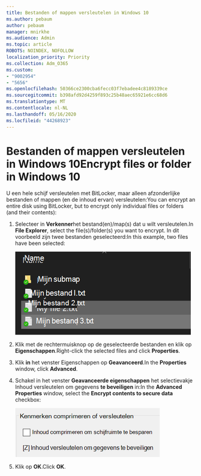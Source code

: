 ```yaml
---
title: Bestanden of mappen versleutelen in Windows 10
ms.author: pebaum
author: pebaum
manager: mnirkhe
ms.audience: Admin
ms.topic: article
ROBOTS: NOINDEX, NOFOLLOW
localization_priority: Priority
ms.collection: Adm_O365
ms.custom:
- "9002954"
- "5656"
ms.openlocfilehash: 50366ce2300cba6fecc03f7ebadee4c8189339ce
ms.sourcegitcommit: b398afd92d4259f893c25b48aec65921e6cc68d6
ms.translationtype: MT
ms.contentlocale: nl-NL
ms.lasthandoff: 05/16/2020
ms.locfileid: "44268923"
---
```

# <a name="encrypt-files-or-folder-in-windows-10"></a><span data-ttu-id="15b7c-102">Bestanden of mappen versleutelen in Windows 10</span><span class="sxs-lookup"><span data-stu-id="15b7c-102">Encrypt files or folder in Windows 10</span></span>

<span data-ttu-id="15b7c-103">U een hele schijf versleutelen met BitLocker, maar alleen afzonderlijke bestanden of mappen (en de inhoud ervan) versleutelen:</span><span class="sxs-lookup"><span data-stu-id="15b7c-103">You can encrypt an entire disk using BitLocker, but to encrypt only individual files or folders (and their contents):</span></span>

1. <span data-ttu-id="15b7c-104">Selecteer in **Verkenner**het bestand(en)/map(s) dat u wilt versleutelen.</span><span class="sxs-lookup"><span data-stu-id="15b7c-104">In **File Explorer**, select the file(s)/folder(s) you want to encrypt.</span></span> <span data-ttu-id="15b7c-105">In dit voorbeeld zijn twee bestanden geselecteerd:</span><span class="sxs-lookup"><span data-stu-id="15b7c-105">In this example, two files have been selected:</span></span>

    ![Bestanden of mappen selecteren om te versleutelen](media/select-for-encrypting.png)

2. <span data-ttu-id="15b7c-107">Klik met de rechtermuisknop op de geselecteerde bestanden en klik op **Eigenschappen**.</span><span class="sxs-lookup"><span data-stu-id="15b7c-107">Right-click the selected files and click **Properties**.</span></span>

3. <span data-ttu-id="15b7c-108">Klik **in** het venster Eigenschappen op **Geavanceerd**.</span><span class="sxs-lookup"><span data-stu-id="15b7c-108">In the **Properties** window, click **Advanced**.</span></span>

4. <span data-ttu-id="15b7c-109">Schakel in het venster **Geavanceerde eigenschappen** het selectievakje Inhoud versleutelen om gegevens **te beveiligen** in:</span><span class="sxs-lookup"><span data-stu-id="15b7c-109">In the **Advanced Properties** window, select the **Encrypt contents to secure data** checkbox:</span></span>

    ![Inhoud versleutelen](media/encrypt-contents.png)

5. <span data-ttu-id="15b7c-111">Klik op **OK**.</span><span class="sxs-lookup"><span data-stu-id="15b7c-111">Click **OK**.</span></span>
